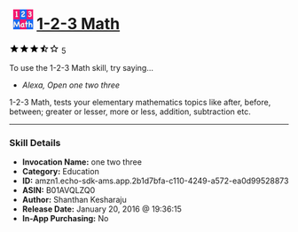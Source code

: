 # &nbsp;<img src="skill_icon" alt="1-2-3 Math icon" width="36"> [1-2-3 Math](http://alexa.amazon.com/#skills/amzn1.echo-sdk-ams.app.2b1d7bfa-c110-4249-a572-ea0d99528873)
![3.6 stars](../../images/ic_star_black_18dp_1x.png)![3.6 stars](../../images/ic_star_black_18dp_1x.png)![3.6 stars](../../images/ic_star_black_18dp_1x.png)![3.6 stars](../../images/ic_star_half_black_18dp_1x.png)![3.6 stars](../../images/ic_star_border_black_18dp_1x.png) 5

To use the 1-2-3 Math skill, try saying...

* *Alexa, Open one two three*

1-2-3 Math, tests your elementary mathematics topics like after, before, between; greater or lesser, more or less, addition, subtraction etc.

***

### Skill Details

* **Invocation Name:** one two three
* **Category:** Education
* **ID:** amzn1.echo-sdk-ams.app.2b1d7bfa-c110-4249-a572-ea0d99528873
* **ASIN:** B01AVQLZQ0
* **Author:** Shanthan Kesharaju
* **Release Date:** January 20, 2016 @ 19:36:15
* **In-App Purchasing:** No
